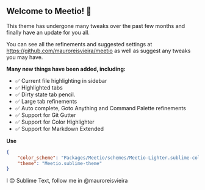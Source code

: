 ## Welcome to Meetio! 🎉

This theme has undergone many tweaks over the past few months and finally have an update for you all.

You can see all the refinements and suggested settings at https://github.com/mauroreisvieira/meetio as well as suggest any tweaks you may have.

**Many new things have been added, including:**

- ✅ Current file highlighting in sidebar
- ✅ Highlighted tabs
- ✅ Dirty state tab pencil.
- ✅ Large tab refinements
- ✅ Auto complete, Goto Anything and Command Palette refinements
- ✅ Support for Git Gutter
- ✅ Support for Color Highlighter
- ✅ Support for Markdown Extended

**Use**

```json
{
    "color_scheme": "Packages/Meetio/schemes/Meetio-Lighter.sublime-color-scheme",
    "theme": "Meetio.sublime-theme"
}
```

I 😍 Sublime Text, follow me in @mauroreisvieira
